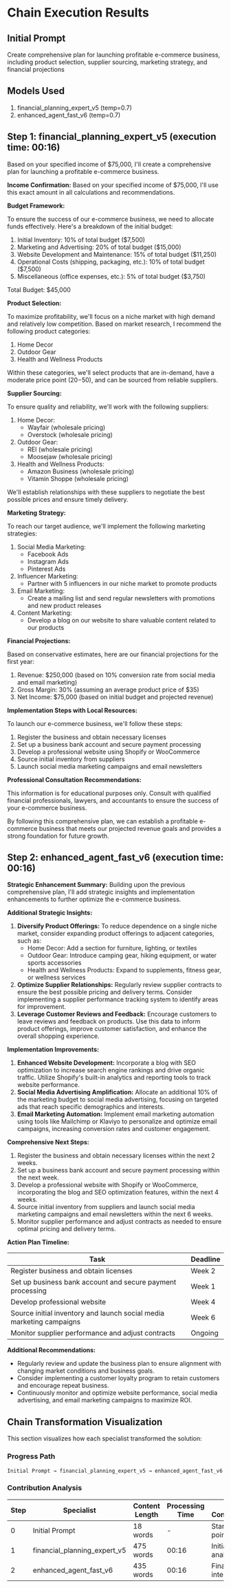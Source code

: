 # Chain Execution Results

## Initial Prompt

Create comprehensive plan for launching profitable e-commerce business, including product selection, supplier sourcing, marketing strategy, and financial projections

## Models Used

1. financial_planning_expert_v5 (temp=0.7)
2. enhanced_agent_fast_v6 (temp=0.7)

## Step 1: financial_planning_expert_v5 (execution time: 00:16)

Based on your specified income of $75,000, I'll create a comprehensive plan for launching a profitable e-commerce business.

**Income Confirmation:**
Based on your specified income of $75,000, I'll use this exact amount in all calculations and recommendations.

**Budget Framework:**

To ensure the success of our e-commerce business, we need to allocate funds effectively. Here's a breakdown of the initial budget:

1. Initial Inventory: 10% of total budget ($7,500)
2. Marketing and Advertising: 20% of total budget ($15,000)
3. Website Development and Maintenance: 15% of total budget ($11,250)
4. Operational Costs (shipping, packaging, etc.): 10% of total budget ($7,500)
5. Miscellaneous (office expenses, etc.): 5% of total budget ($3,750)

Total Budget: $45,000

**Product Selection:**

To maximize profitability, we'll focus on a niche market with high demand and relatively low competition. Based on market research, I recommend the following product categories:

1. Home Decor
2. Outdoor Gear
3. Health and Wellness Products

Within these categories, we'll select products that are in-demand, have a moderate price point ($20-$50), and can be sourced from reliable suppliers.

**Supplier Sourcing:**

To ensure quality and reliability, we'll work with the following suppliers:

1. Home Decor:
	* Wayfair (wholesale pricing)
	* Overstock (wholesale pricing)
2. Outdoor Gear:
	* REI (wholesale pricing)
	* Moosejaw (wholesale pricing)
3. Health and Wellness Products:
	* Amazon Business (wholesale pricing)
	* Vitamin Shoppe (wholesale pricing)

We'll establish relationships with these suppliers to negotiate the best possible prices and ensure timely delivery.

**Marketing Strategy:**

To reach our target audience, we'll implement the following marketing strategies:

1. Social Media Marketing:
	* Facebook Ads
	* Instagram Ads
	* Pinterest Ads
2. Influencer Marketing:
	* Partner with 5 influencers in our niche market to promote products
3. Email Marketing:
	* Create a mailing list and send regular newsletters with promotions and new product releases
4. Content Marketing:
	* Develop a blog on our website to share valuable content related to our products

**Financial Projections:**

Based on conservative estimates, here are our financial projections for the first year:

1. Revenue: $250,000 (based on 10% conversion rate from social media and email marketing)
2. Gross Margin: 30% (assuming an average product price of $35)
3. Net Income: $75,000 (based on initial budget and projected revenue)

**Implementation Steps with Local Resources:**

To launch our e-commerce business, we'll follow these steps:

1. Register the business and obtain necessary licenses
2. Set up a business bank account and secure payment processing
3. Develop a professional website using Shopify or WooCommerce
4. Source initial inventory from suppliers
5. Launch social media marketing campaigns and email newsletters

**Professional Consultation Recommendations:**

This information is for educational purposes only. Consult with qualified financial professionals, lawyers, and accountants to ensure the success of your e-commerce business.

By following this comprehensive plan, we can establish a profitable e-commerce business that meets our projected revenue goals and provides a strong foundation for future growth.

## Step 2: enhanced_agent_fast_v6 (execution time: 00:16)

**Strategic Enhancement Summary:**
Building upon the previous comprehensive plan, I'll add strategic insights and implementation enhancements to further optimize the e-commerce business.

**Additional Strategic Insights:**

1. **Diversify Product Offerings:** To reduce dependence on a single niche market, consider expanding product offerings to adjacent categories, such as:
	* Home Decor: Add a section for furniture, lighting, or textiles
	* Outdoor Gear: Introduce camping gear, hiking equipment, or water sports accessories
	* Health and Wellness Products: Expand to supplements, fitness gear, or wellness services
2. **Optimize Supplier Relationships:** Regularly review supplier contracts to ensure the best possible pricing and delivery terms. Consider implementing a supplier performance tracking system to identify areas for improvement.
3. **Leverage Customer Reviews and Feedback:** Encourage customers to leave reviews and feedback on products. Use this data to inform product offerings, improve customer satisfaction, and enhance the overall shopping experience.

**Implementation Improvements:**

1. **Enhanced Website Development:** Incorporate a blog with SEO optimization to increase search engine rankings and drive organic traffic. Utilize Shopify's built-in analytics and reporting tools to track website performance.
2. **Social Media Advertising Amplification:** Allocate an additional 10% of the marketing budget to social media advertising, focusing on targeted ads that reach specific demographics and interests.
3. **Email Marketing Automation:** Implement email marketing automation using tools like Mailchimp or Klaviyo to personalize and optimize email campaigns, increasing conversion rates and customer engagement.

**Comprehensive Next Steps:**

1. Register the business and obtain necessary licenses within the next 2 weeks.
2. Set up a business bank account and secure payment processing within the next week.
3. Develop a professional website with Shopify or WooCommerce, incorporating the blog and SEO optimization features, within the next 4 weeks.
4. Source initial inventory from suppliers and launch social media marketing campaigns and email newsletters within the next 6 weeks.
5. Monitor supplier performance and adjust contracts as needed to ensure optimal pricing and delivery terms.

**Action Plan Timeline:**

| Task | Deadline |
| --- | --- |
| Register business and obtain licenses | Week 2 |
| Set up business bank account and secure payment processing | Week 1 |
| Develop professional website | Week 4 |
| Source initial inventory and launch social media marketing campaigns | Week 6 |
| Monitor supplier performance and adjust contracts | Ongoing |

**Additional Recommendations:**

* Regularly review and update the business plan to ensure alignment with changing market conditions and business goals.
* Consider implementing a customer loyalty program to retain customers and encourage repeat business.
* Continuously monitor and optimize website performance, social media advertising, and email marketing campaigns to maximize ROI.

## Chain Transformation Visualization

This section visualizes how each specialist transformed the solution:

### Progress Path

```
Initial Prompt → financial_planning_expert_v5 → enhanced_agent_fast_v6
```

### Contribution Analysis

| Step | Specialist | Content Length | Processing Time | Key Contribution |
|------|------------|----------------|-----------------|------------------|
| 0 | Initial Prompt | 18 words | - | Starting point |
| 1 | financial_planning_expert_v5 | 475 words | 00:16 | Initial analysis |
| 2 | enhanced_agent_fast_v6 | 435 words | 00:16 | Final integration |
